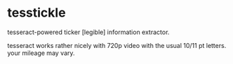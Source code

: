 # tesstickle
tesseract-powered ticker [legible] information extractor.

tesseract works rather nicely with 720p video with the usual 10/11 pt letters. your mileage may vary. 
